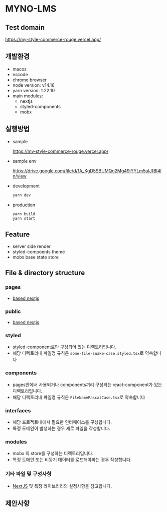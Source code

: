# MYNO-LMS

## Test domain

https://my-style-commerce-rouge.vercel.app/

## 개발환경

- macos
- vscode
- chrome browser
- node version: v14.16
- yarn version: 1.22.10
- main modules:
  - nextjs
  - styled-components
  - mobx

## 실행방법
- sample

  https://my-style-commerce-rouge.vercel.app/
- sample env

  https://drive.google.com/file/d/1A_KgD5SBUMQg2Mg49lYYLm5uIJfBI4ln/view

- development
  ```bash
  yarn dev
  ```
- production

  ```bash
  yarn build
  yarn start
  ```

## Feature

- server side render
- styled-compoents theme
- mobx base state store

## File & directory structure

### pages

- [based nextjs](https://nextjs.org/docs/basic-features/pages)

### public

- [based nextjs](https://nextjs.org/docs/basic-features/static-file-serving)

### styled

- styled-component로만 구성되어 있는 디렉토리입니다.
- 해당 디렉토리내 파일명 규칙은 `some-file-snake-case.styled.tsx`로 약속합니다

### components

- pages안에서 사용되거나 components끼리 구성되는 react-component가 있는 디렉토리입니다..
- 해당 디렉토리내 파일명 규칙은 `FileNamePascalCase.tsx`로 약속합니다

### interfaces

- 해당 프로젝트내에서 필요한 인터페이스를 구성합니다.
- 특정 도메인이 발생하는 경우 새로 파일을 작성합니다.

### modules

- mobx 의 store를 구성하는 디렉토리입니다.
- 특정 도메인 또는 비동기 데이터를 로드해야하는 경우 작성합니다.

### 기타 파일 및 구성사항

- [NextJS](https://nextjs.org) 및 특정 라이브러리의 설정사항을 참고합니다.

## 제안사항
